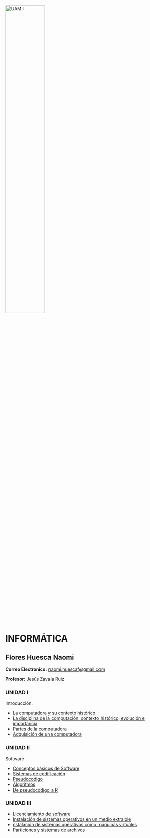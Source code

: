 <img src="Images/UAM Logo PNG.png" alt="UAM I" width="50%"/>

# INFORMÁTICA
## Flores Huesca Naomi
**Correo Electronico:**  naomi.huescaf@gmail.com


**Profesor:** Jesús Zavala Ruiz

### UNIDAD I
Introducción:
- [La computadora y su contexto histórico](Tarea1.1.md)
- [La disciplina de la computación: contexto histórico, evolución e importancia](Tarea1.2.md)
- [Partes de la computadora](Tarea1.3.md)
- [Adquisición de una computadora](Tarea1.4.md) 

### UNIDAD II
Software
- [Conceptos básicos de Software](Tarea2.1.md)
- [Sistemas de codificación](Tarea2.2.md)
- [Pseudocodigo](Tarea2.3.md)
- [Algoritmos](Tarea2.4.md)
- [De pseudocódigo a R](Tarea2.5.md)

### UNIDAD III

- [Licenciamiento de software](Tarea3.1.md)
- [Instalación de sistemas operativos en un medio extraible](Tarea3.2.md)
- [nstalación de sistemas operativos como máquinas virtuales](Tarea3.3.md)
- [Particiones y sistemas de archivos](Tarea3.4.md)






